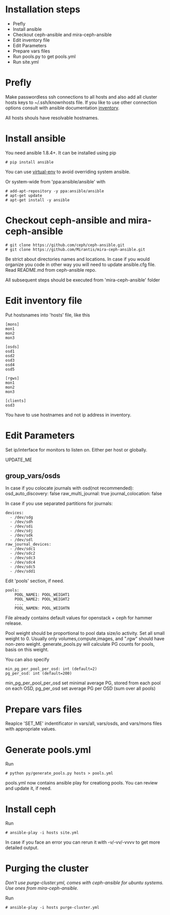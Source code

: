 Installation steps
==================

* Prefly
* Install ansible
* Checkout ceph-ansible and mira-ceph-ansible
* Edit inventory file
* Edit Parameters
* Prepare vars files
* Run pools.py to get pools.yml
* Run site.yml

Prefly
======

Make passwordless ssh connections to all hosts
and also add all cluster hosts keys to ~/.ssh/knownhosts file.
If you like to use other connection options consult with ansible documentation
[inventory][ans-inv].

All hosts shouls have resolvable hostnames.


Install ansible
===============

You need ansible 1.8.4+. It can be installed using pip

    # pip install ansible

You can use [virtual-env][venv] to avoid overriding system ansible.

Or system-wide from 'ppa:ansible/ansible' with

    # add-apt-repository -y ppa:ansible/ansible
    # apt-get update
    # apt-get install -y ansible

Checkout ceph-ansible and mira-ceph-ansible
===========================================

    # git clone https://github.com/ceph/ceph-ansible.git
    # git clone https://github.com/Mirantis/mira-ceph-ansible.git

Be strict about directories names and locations. In case if you
would organize you code in other way you will need to update ansible.cfg file.
Read README.md from ceph-ansible repo.

All subsequent steps should be executed from 'mira-ceph-ansible' folder

Edit inventory file
===================
    
Put hostsnames into 'hosts' file, like this

    [mons]
    mon1
    mon2
    mon3

    [osds]
    osd1
    osd2
    osd3
    osd4
    osd5

    [rgws]
    mon1
    mon2
    mon3

    [clients]
    osd3


You have to use hostnames and not ip address in inventory.

Edit Parameters
===============

Set ip/interface for monitors to listen on. Either per host
or globally.

UPDATE_ME

group_vars/osds
---------------

In case if you colocate journals with osd(not recommended):
osd_auto_discovery: false
raw_multi_journal: true
journal_colocation: false

In case if you use separated partitions for journals:

    devices:
      - /dev/sdg
      - /dev/sdh
      - /dev/sdi
      - /dev/sdj
      - /dev/sdk
      - /dev/sdl
    raw_journal_devices:
      - /dev/sdc1
      - /dev/sdc2
      - /dev/sdc3
      - /dev/sdc4
      - /dev/sdc5
      - /dev/sdd1

Edit 'pools' section, if need.

    pools:
        POOL_NAME1: POOL_WEIGHT1
        POOL_NAME2: POOL_WEIGHT2
        ....
        POOL_NAMEN: POOL_WEIGHTN

File already contains default values for openstack + ceph for hammer release.

Pool weight should be proportional to pool data size/io activity.
Set all small weight to 0. Usually only volumes,compute,images, and ".rgw"
should have non-zero weight. generate_pools.py will calculate PG counts
for pools, basis on this weight.

You can also specify 

    min_pg_per_pool_per_osd: int (default=2)
    pg_per_osd: int (default=200)

min\_pg\_per\_pool\_per\_osd set minimal average PG, stored from each pool on each OSD,
pg\_per\_osd set average PG per OSD (sum over all pools)

Prepare vars files
==================

Reaplce 'SET_ME' indentificator in vars/all, vars/osds, and vars/mons files with appropriate
values.

Generate pools.yml
==================

Run

    # python py/generate_pools.py hosts > pools.yml

pools.yml now contains ansible play for creationg pools.
You can review and update it, if need.


Install ceph
============

Run

    # ansible-play -i hosts site.yml

In case if you face an error you can rerun it with -v/-vv/-vvvv
to get more detailed output.


Purging the cluster
===================

*Don't use purge-cluster.yml, comes with ceph-ansible for ubuntu systems.*
*Use ones from mira-ceph-ansible.*

Run

    # ansible-play -i hosts purge-cluster.yml

[venv]: https://virtualenv.pypa.io/en/stable/
[ans-inv]: http://docs.ansible.com/ansible/intro_inventory.html


